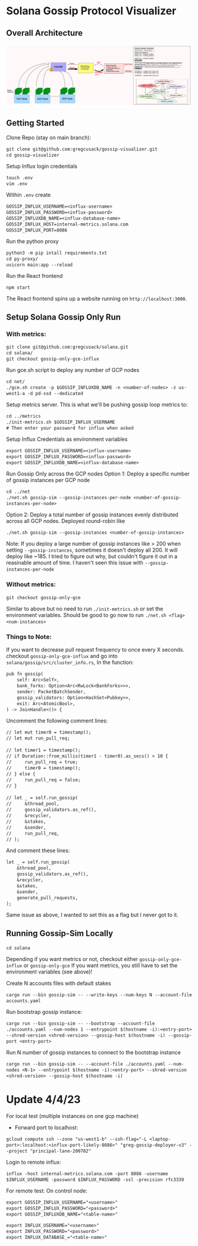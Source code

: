 


# Solana Gossip Protocol Visualizer
## Overall Architecture
![plot](./Solana-Gossip-Visualizer-Arch.png)

## Getting Started
Clone Repo (stay on main branch):
```
git clone git@github.com:gregcusack/gossip-visualizer.git
cd gossip-visualizer
```

Setup Influx login credentials
```
touch .env
vim .env
```

Within `.env` create 
```
GOSSIP_INFLUX_USERNAME=<influx-username>
GOSSIP_INFLUX_PASSWORD=<influx-password>
GOSSIP_INFLUXDB_NAME=<influx-database-name>
GOSSIP_INFLUX_HOST=internal-metrics.solana.com
GOSSIP_INFLUX_PORT=8086
```

Run the python proxy
```
python3 -m pip intall requirements.txt
cd py-proxy/
uvicorn main:app --reload
```

Run the React frontend
```
npm start
```


The React frontend spins up a website running on `http://localhost:3000`.


## Setup Solana Gossip Only Run
### With metrics:
```
git clone git@github.com:gregcusack/solana.git
cd solana/
git checkout gossip-only-gce-influx
```

Run gce.sh script to deploy any number of GCP nodes
```
cd net/
./gce.sh create -p $GOSSIP_INFLUXDB_NAME -n <number-of-nodes> -z us-west1-a -d pd-ssd --dedicated
```

Setup metrics server. This is what we'll be pushing gossip loop metrics to:
```
cd ../metrics
./init-metrics.sh $GOSSIP_INFLUX_USERNAME
# Then enter your password for influx when asked
```

Setup Influx Credentials as environment variables
```
export GOSSIP_INFLUX_USERNAME=<influx-username>
export GOSSIP_INFLUX_PASSWORD=<influx-password>
export GOSSIP_INFLUXDB_NAME=<influx-database-name>
```

Run Gossip Only across the GCP nodes
Option 1: Deploy a specific number of gossip instances per GCP node
```
cd ../net
./net.sh gossip-sim --gossip-instances-per-node <number-of-gossip-instances-per-node>
```

Option 2: Deploy a total number of gossip instances evenly distributed across all GCP nodes. Deployed round-robin like
```
./net.sh gossip-sim --gossip-instances <number-of-gossip-instances>
```

Note: If you deploy a large number of gossip instances like > 200 when setting `--gossip-instances`, sometimes it doesn't deploy all 200. It will deploy like ~185. I tried to figure out why, but couldn't figure it out in a reasinable amount of time. I haven't seen this issue with `--gossip-instances-per-node`

### Without metrics:
```
git checkout gossip-only-gce
```
Similar to above but no need to run `./init-metrics.sh` or set the environment variables.
Should be good to go now to run `./net.sh <flag> <num-instances>`

### Things to Note:
If you want to decrease pull request frequency to once every X seconds. checkout `gossip-only-gce-influx`  and go into `solana/gossip/src/cluster_info.rs`,
In the function:
```
pub fn gossip(
    self: Arc<Self>,
    bank_forks: Option<Arc<RwLock<BankForks>>>,
    sender: PacketBatchSender,
    gossip_validators: Option<HashSet<Pubkey>>,
    exit: Arc<AtomicBool>,
) -> JoinHandle<()> {
```
Uncomment the following comment lines:
```
// let mut timer0 = timestamp();
// let mut run_pull_req;

// let timer1 = timestamp();
// if Duration::from_millis(timer1 - timer0).as_secs() > 10 {
//     run_pull_req = true;
//     timer0 = timestamp();
// } else {
//     run_pull_req = false;
// }

// let _ = self.run_gossip(
//     &thread_pool,
//     gossip_validators.as_ref(),
//     &recycler,
//     &stakes,
//     &sender,
//     run_pull_req,
// );
```

And comment these lines:
```
let _ = self.run_gossip(
    &thread_pool,
    gossip_validators.as_ref(),
    &recycler,
    &stakes,
    &sender,
    generate_pull_requests,
);
```
Same issue as above, I wanted to set this as a flag but I never got to it.

## Running Gossip-Sim Locally
```
cd solana
```
Depending if you want metrics or not, checkout either `gossip-only-gce-influx` or `gossip-only-gce`
If you want metrics, you still have to set the environment variables (see above)!

Create N accounts files with default stakes
```
cargo run --bin gossip-sim -- --write-keys --num-keys N --account-file accounts.yaml
```

Run bootstrap gossip instance:
```
cargo run --bin gossip-sim -- --bootstrap --account-file ./accounts.yaml --num-nodes 1 --entrypoint $(hostname -i):<entry-port> --shred-version <shred-version> --gossip-host $(hostname -i) --gossip-port <entry-port>
```

Run N number of gossip instances to connect to the bootstrap instance
```
cargo run --bin gossip-sim -- --account-file ./accounts.yaml --num-nodes <N-1> --entrypoint $(hostname -i):<entry-port> --shred-version <shred-version> --gossip-host $(hostname -i)
```


# Update 4/4/23

For local test (multiple instances on one gcp machine)
- Forward port to localhost: 
```
gcloud compute ssh --zone "us-west1-b" --ssh-flag="-L <laptop-port>:localhost:<influx-port-likely-8086>" "greg-gossip-deployer-v3" --project "principal-lane-200702"
```



Login to remote influx:
```
influx -host internal-metrics.solana.com -port 8086 -username $INFLUX_USERNAME -password $INFLUX_PASSWORD -ssl -precision rfc3339
```

For remote test:
On control node:
```
export GOSSIP_INFLUX_USERNAME="<username>"
export GOSSIP_INFLUX_PASSWORD="<password>"
export GOSSIP_INFLUXDB_NAME="<table-name>"
```
```
export INFLUX_USERNAME="<username>"
export INFLUX_PASSWORD="<password>"
export INFLUX_DATABASE_="<table-name>"
```